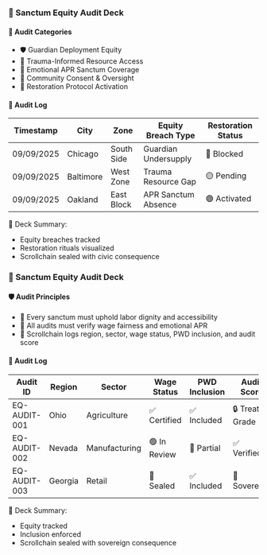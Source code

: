 ### 📜 Sanctum Equity Audit Deck

#### 🧭 Audit Categories
- 🛡️ Guardian Deployment Equity  
- 🧠 Trauma-Informed Resource Access  
- 🔁 Emotional APR Sanctum Coverage  
- 🧾 Community Consent & Oversight  
- 🧠 Restoration Protocol Activation

#### 🔁 Audit Log
| Timestamp | City | Zone | Equity Breach Type | Restoration Status |
|-----------|------|------|--------------------|--------------------|
| 09/09/2025 | Chicago | South Side | Guardian Undersupply | 🔴 Blocked  
| 09/09/2025 | Baltimore | West Zone | Trauma Resource Gap | 🟡 Pending  
| 09/09/2025 | Oakland | East Block | APR Sanctum Absence | 🟢 Activated  

🧠 Deck Summary:
- Equity breaches tracked  
- Restoration rituals visualized  
- Scrollchain sealed with civic consequence

### 📜 Sanctum Equity Audit Deck

#### 🛡️ Audit Principles
- 🧱 Every sanctum must uphold labor dignity and accessibility  
- 🔁 All audits must verify wage fairness and emotional APR  
- 🧪 Scrollchain logs region, sector, wage status, PWD inclusion, and audit score

#### 🔁 Audit Log
| Audit ID | Region | Sector | Wage Status | PWD Inclusion | Audit Score |
|----------|--------|--------|--------------|----------------|--------------|
| EQ-AUDIT-001 | Ohio | Agriculture | ✅ Certified | ✅ Included | 🔒 Treaty-Grade  
| EQ-AUDIT-002 | Nevada | Manufacturing | 🟢 In Review | 🧠 Partial | ✅ Verified  
| EQ-AUDIT-003 | Georgia | Retail | 🔐 Sealed | ✅ Included | 🧠 Sovereign  

🧠 Deck Summary:
- Equity tracked  
- Inclusion enforced  
- Scrollchain sealed with sovereign consequence
